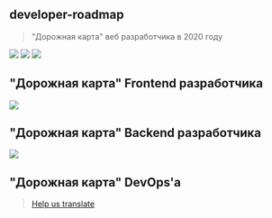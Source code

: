 ## developer-roadmap
> "Дорожная карта" веб разработчика в 2020 году

[![](https://img.shields.io/badge/-Roadmaps%20-0a0a0a.svg?style=flat&colorA=0a0a0a)](http://roadmap.sh)
[![](https://img.shields.io/badge/-Guides-0a0a0a.svg?style=flat&colorA=0a0a0a)](http://roadmap.sh/guides)
[![](https://img.shields.io/badge/%E2%9D%A4-YouTube%20Channel-0a0a0a.svg?style=flat&colorA=0a0a0a)](https://www.youtube.com/channel/UCA0H2KIWgWTwpTFjSxp0now/playlists)

## "Дорожная карта" Frontend разработчика

![](./img/frontend-map.png)

## "Дорожная карта" Backend разработчика

![](./img/backend-map.png)

## "Дорожная карта" DevOps'а

> [Help us translate](https://github.com/kamranahmedse/developer-roadmap/issues/669)
